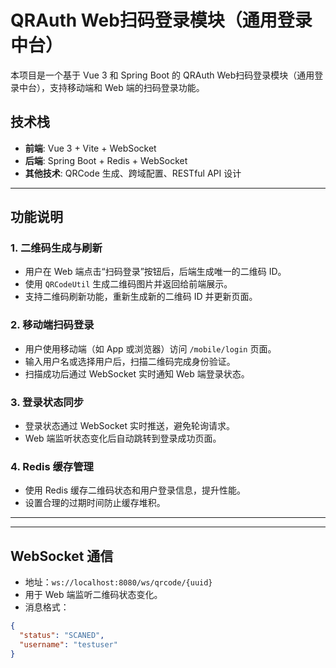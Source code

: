 # QRAuth Web扫码登录模块（通用登录中台）

本项目是一个基于 Vue 3 和 Spring Boot 的 QRAuth Web扫码登录模块（通用登录中台），支持移动端和 Web 端的扫码登录功能。

## 技术栈

- **前端**: Vue 3 + Vite + WebSocket
- **后端**: Spring Boot + Redis + WebSocket
- **其他技术**: QRCode 生成、跨域配置、RESTful API 设计

---

## 功能说明

### 1. 二维码生成与刷新
- 用户在 Web 端点击“扫码登录”按钮后，后端生成唯一的二维码 ID。
- 使用 `QRCodeUtil` 生成二维码图片并返回给前端展示。
- 支持二维码刷新功能，重新生成新的二维码 ID 并更新页面。

### 2. 移动端扫码登录
- 用户使用移动端（如 App 或浏览器）访问 `/mobile/login` 页面。
- 输入用户名或选择用户后，扫描二维码完成身份验证。
- 扫描成功后通过 WebSocket 实时通知 Web 端登录状态。

### 3. 登录状态同步
- 登录状态通过 WebSocket 实时推送，避免轮询请求。
- Web 端监听状态变化后自动跳转到登录成功页面。

### 4. Redis 缓存管理
- 使用 Redis 缓存二维码状态和用户登录信息，提升性能。
- 设置合理的过期时间防止缓存堆积。

---
---

## WebSocket 通信

- 地址：`ws://localhost:8080/ws/qrcode/{uuid}`
- 用于 Web 端监听二维码状态变化。
- 消息格式：
~~~json 
{
  "status": "SCANED", 
  "username": "testuser"
}

~~~



